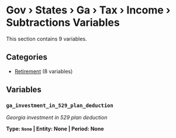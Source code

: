 # Gov › States › Ga › Tax › Income › Subtractions Variables

This section contains 9 variables.

## Categories

- [Retirement](retirement/index.md) (8 variables)

## Variables

### `ga_investment_in_529_plan_deduction`
*Georgia investment in 529 plan deduction*

**Type: `None` | Entity: None | Period: None**
